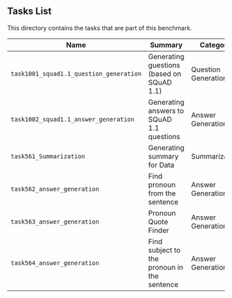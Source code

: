 ## Tasks List 

This directory contains the tasks that are part of this benchmark. 


Name | Summary | Category
---- | ----------- | --------
`task1001_squad1.1_question_generation` | Generating guestions (based on SQuAD 1.1) | Question Generation  
`task1002_squad1.1_answer_generation` | Generating answers to SQuAD 1.1 questions | Answer Generation
`task561_Summarization` | Generating summary for Data | Summarization
`task562_answer_generation` | Find pronoun from the sentence | Answer Generation
`task563_answer_generation` | Pronoun Quote Finder | Answer Generation
`task564_answer_generation` | Find subject to the pronoun in the sentence | Answer Generation
